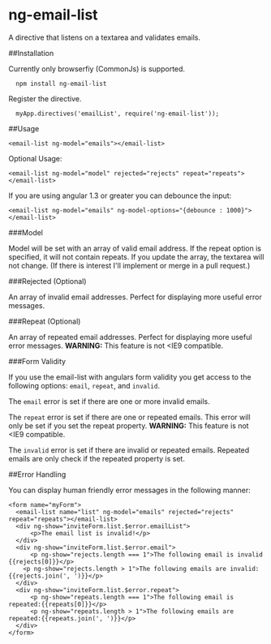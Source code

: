 ng-email-list
=============

A directive that listens on a textarea and validates emails.

##Installation

Currently only browserfiy (CommonJs) is supported.

```
  npm install ng-email-list
```

Register the directive.

```
  myApp.directives('emailList', require('ng-email-list'));
```

##Usage

    <email-list ng-model="emails"></email-list>

Optional Usage:

    <email-list ng-model="model" rejected="rejects" repeat="repeats"></email-list>

If you are using angular 1.3 or greater you can debounce the input:

    <email-list ng-model="emails" ng-model-options="{debounce : 1000}"></email-list>

###Model

Model will be set with an array of valid email address. If the repeat option is specified, it will not contain repeats. If you update the array, the textarea will not change. (If there is interest I'll implement or merge in a pull request.)

###Rejected (Optional)

An array of invalid email addresses. Perfect for displaying more useful error messages.

###Repeat (Optional)

An array of repeated email addresses. Perfect for displaying more useful error messages. **WARNING:** This feature is not <IE9 compatible.

###Form Validity

If you use the email-list with angulars form validity you get access to the following options: `email`, `repeat`, and `invalid`.

The `email` error is set if there are one or more invalid emails.

The `repeat` error is set if there are one or repeated emails. This error will only be set if you set the repeat property. **WARNING:** This feature is not <IE9 compatible.

The `invalid` error is set if there are invalid or repeated emails. Repeated emails are only check if the repeated property is set.

##Error Handling

You can display human friendly error messages in the following manner:

```
<form name="myForm">
  <email-list name="list" ng-model="emails" rejected="rejects" repeat="repeats"></email-list>
  <div ng-show="inviteForm.list.$error.emailList">
      <p>The email list is invalid!</p>
  </div>
  <div ng-show="inviteForm.list.$error.email">
      <p ng-show="rejects.length === 1">The following email is invalid {{rejects[0]}}</p>
    <p ng-show="rejects.length > 1">The following emails are invalid: {{rejects.join(', ')}}</p>
  </div>
  <div ng-show="inviteForm.list.$error.repeat">
      <p ng-show="repeats.length === 1">The following email is repeated:{{repeats[0]}}</p>
      <p ng-show="repeats.length > 1">The following emails are repeated:{{repeats.join(', ')}}</p>
  </div>
</form>
```
